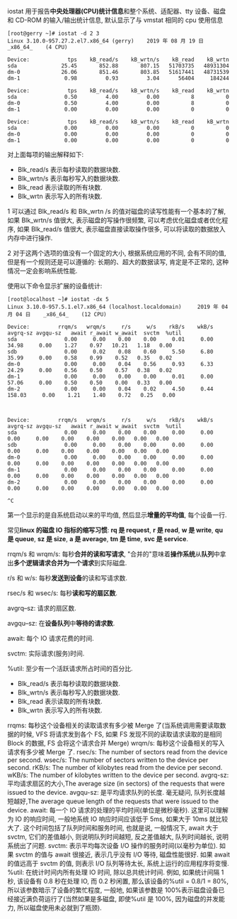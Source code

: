 iostat 用于报告**中央处理器(CPU)统计信息**和整个系统、适配器、tty 设备、磁盘和 CD\-ROM 的输入/输出统计信息, 默认显示了与 vmstat 相同的 cpu 使用信息

```
[root@gerry ~]# iostat -d 2 3
Linux 3.10.0-957.27.2.el7.x86_64 (gerry) 	2019 年 08 月 19 日 	_x86_64_	(4 CPU)

Device:            tps    kB_read/s    kB_wrtn/s    kB_read    kB_wrtn
sda              25.45       852.88       807.15   51703735   48931304
dm-0             26.06       851.46       803.85   51617441   48731539
dm-1              0.98         0.93         3.04      56404     184244

Device:            tps    kB_read/s    kB_wrtn/s    kB_read    kB_wrtn
sda               0.50         4.00         0.00          8          0
dm-0              0.50         4.00         0.00          8          0
dm-1              0.00         0.00         0.00          0          0

Device:            tps    kB_read/s    kB_wrtn/s    kB_read    kB_wrtn
sda               0.00         0.00         0.00          0          0
dm-0              0.00         0.00         0.00          0          0
dm-1              0.00         0.00         0.00          0          0
```

对上面每项的输出解释如下:

- Blk\_read/s 表示每秒读取的数据块数.
- Blk\_wrtn/s 表示每秒写入的数据块数.
- Blk\_read 表示读取的所有块数.
- Blk\_wrtn 表示写入的所有块数.

1 可以通过 Blk\_read/s 和 Blk\_wrtn /s 的值对磁盘的读写性能有一个基本的了解, 如果 Blk_wrtn/s 值很大, 表示磁盘的写操作很频繁, 可以考虑优化磁盘或者优化程序, 如果 Blk\_read/s 值很大, 表示磁盘直接读取操作很多, 可以将读取的数据放入内存中进行操作.

2 对于这两个选项的值没有一个固定的大小, 根据系统应用的不同, 会有不同的值, 但是有一个规则还是可以遵循的: 长期的、超大的数据读写, 肯定是不正常的, 这种情况一定会影响系统性能.

使用以下命令显示扩展的设备统计:

```
[root@localhost ~]# iostat -dx 5
Linux 3.10.0-957.5.1.el7.x86_64 (localhost.localdomain) 	2019 年 04 月 04 日 	_x86_64_	(12 CPU)

Device:         rrqm/s   wrqm/s     r/s     w/s    rkB/s    wkB/s avgrq-sz avgqu-sz   await r_await w_await  svctm  %util
sda               0.00     0.00    0.00    0.00     0.01     0.00    34.98     0.00    1.27    0.97   10.21   1.18   0.00
sdb               0.00     0.02    0.08    0.60     5.50     6.80    35.99     0.00    0.58    0.99    0.52   0.35   0.02
dm-0              0.00     0.00    0.04    0.56     0.93     6.33    24.29     0.00    0.56    0.50    0.57   0.38   0.02
dm-1              0.00     0.00    0.00    0.00     0.01     0.00    57.06     0.00    0.50    0.50    0.00   0.33   0.00
dm-2              0.00     0.00    0.04    0.02     4.50     0.44   158.03     0.00    1.21    1.40    0.72   0.25   0.00



Device:         rrqm/s   wrqm/s     r/s     w/s    rkB/s    wkB/s avgrq-sz avgqu-sz   await r_await w_await  svctm  %util
sda               0.00     0.00    0.00    0.00     0.00     0.00     0.00     0.00    0.00    0.00    0.00   0.00   0.00
sdb               0.00     0.00    0.00    0.00     0.00     0.00     0.00     0.00    0.00    0.00    0.00   0.00   0.00
dm-0              0.00     0.00    0.00    0.00     0.00     0.00     0.00     0.00    0.00    0.00    0.00   0.00   0.00
dm-1              0.00     0.00    0.00    0.00     0.00     0.00     0.00     0.00    0.00    0.00    0.00   0.00   0.00
dm-2              0.00     0.00    0.00    0.00     0.00     0.00     0.00     0.00    0.00    0.00    0.00   0.00   0.00

^C
```

第一个显示的是自系统启动以来的平均值, 然后显示**增量的平均值**, 每个设备一行.

常见**linux 的磁盘 IO 指标的缩写习惯**: **rq 是 request**, **r 是 read**, **w 是 write**, **qu 是 queue**, **sz 是 size**, **a 是 average**, **tm 是 time**, **svc 是 service**.

rrqm/s 和 wrqm/s: 每秒**合并的读和写请求**, "合并的"意味着**操作系统**从**队列**中拿出**多个逻辑请求合并为一个请求**到实际磁盘.

r/s 和 w/s: 每秒**发送到设备**的读和写请求数.

rsec/s 和 wsec/s: 每秒**读和写的扇区数**.

avgrq–sz: 请求的扇区数.

avgqu–sz: 在**设备队列**中**等待的请求数**.

await: 每个 IO 请求花费的时间.

svctm: 实际请求(服务)时间.

%util: 至少有一个活跃请求所占时间的百分比.

- Blk\_read/s 表示每秒读取的数据块数.
- Blk\_wrtn/s 表示每秒写入的数据块数.
- Blk\_read 表示读取的所有块数.
- Blk\_wrtn 表示写入的所有块数.





rrqms: 每秒这个设备相关的读取请求有多少被 Merge 了(当系统调用需要读取数据的时候, VFS 将请求发到各个 FS, 如果 FS 发现不同的读取请求读取的是相同 Block 的数据, FS 会将这个请求合并 Merge)
wrqm/s: 每秒这个设备相关的写入请求有多少被 Merge 了.
rsec/s: The number of sectors read from the device per second.
wsec/s: The number of sectors written to the device per second.
rKB/s: The number of kilobytes read from the device per second.
wKB/s: The number of kilobytes written to the device per second.
avgrq-sz: 平均请求扇区的大小,The average size (in sectors) of the requests that were issued to the device.
avgqu-sz: 是平均请求队列的长度. 毫无疑问, 队列长度越短越好,The average queue length of the requests that were issued to the device.
await: 每一个 IO 请求的处理的平均时间(单位是微秒毫秒). 这里可以理解为 IO 的响应时间, 一般地系统 IO 响应时间应该低于 5ms, 如果大于 10ms 就比较大了. 这个时间包括了队列时间和服务时间, 也就是说, 一般情况下, await 大于 svctm, 它们的差值越小, 则说明队列时间越短, 反之差值越大, 队列时间越长, 说明系统出了问题.
svctm: 表示平均每次设备 I/O 操作的服务时间(以毫秒为单位). 如果 svctm 的值与 await 很接近, 表示几乎没有 I/O 等待, 磁盘性能很好. 如果 await 的值远高于 svctm 的值, 则表示 I/O 队列等待太长, 系统上运行的应用程序将变慢.
%util:  在统计时间内所有处理 IO 时间, 除以总共统计时间. 例如, 如果统计间隔 1 秒, 该设备有 0.8 秒在处理 IO, 而 0.2 秒闲置, 那么该设备的%util = 0.8/1 = 80%, 所以该参数暗示了设备的繁忙程度, 一般地, 如果该参数是 100%表示磁盘设备已经接近满负荷运行了(当然如果是多磁盘, 即使%util 是 100%, 因为磁盘的并发能力, 所以磁盘使用未必就到了瓶颈).



